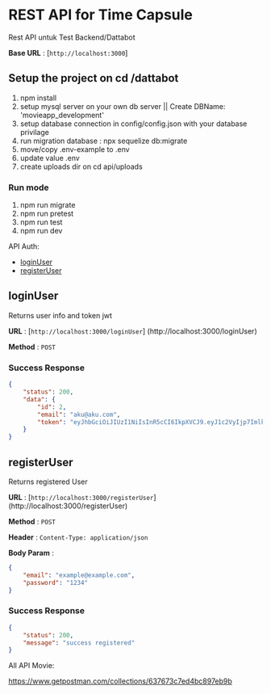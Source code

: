 # REST API for Time Capsule
Rest API untuk Test Backend/Dattabot

**Base URL** : [`http://localhost:3000`]

## Setup the project on cd /dattabot 
1. npm install
2. setup mysql server on your own db server || Create DBName: 'movieapp_development' 
3. setup database connection in config/config.json with your database privilage
4. run migration database : npx sequelize db:migrate
5. move/copy .env-example to .env
6. update value .env 
7. create uploads dir on cd api/uploads

### Run mode 
1. npm run migrate
2. npm run pretest
3. npm run test
4. npm run dev  

API Auth:
* [loginUser](#loginUser)
* [registerUser](#registerUser)  

## loginUser

Returns user info and token jwt

**URL** : [`http://localhost:3000/loginUser`]
(http://localhost:3000/loginUser)

**Method** : `POST`

### Success Response

```json
{
    "status": 200,
    "data": {
        "id": 2,
        "email": "aku@aku.com",
        "token": "eyJhbGciOiJIUzI1NiIsInR5cCI6IkpXVCJ9.eyJ1c2VyIjp7ImlkIjoyLCJlbWFpbCI6ImFrdUBha3UuY29tIiwicGFzc3dvcmQiOiIkMmIkMTAkRU92Y2NzLmdDLlZWN3VPNVFkTXZaZU9nNVVEMExvVTFQUk8vTi5udXRzM094cTNWai54Sy4iLCJjcmVhdGVkQXQiOiIyMDIxLTA2LTIwVDA4OjAxOjEyLjAwMFoiLCJ1cGRhdGVkQXQiOiIyMDIxLTA2LTIwVDA4OjAxOjEyLjAwMFoifSwiaWF0IjoxNjI0MTc4NzY2fQ.UtmTwYFTntPmX2H3ZXM0C-lX75km8H8ZfkKVlVoGNcg"
    }
}
```

## registerUser

Returns registered User

**URL** : [`http://localhost:3000/registerUser`]
(http://localhost:3000/registerUser)
 
**Method** : `POST`

**Header** : `Content-Type: application/json`

**Body Param** :
```json
{
    "email": "example@example.com",
    "password": "1234" 
}
```
### Success Response

```json
{
    "status": 200,
    "message": "success registered"
}
```

All API Movie:

https://www.getpostman.com/collections/637673c7ed4bc897eb9b
 